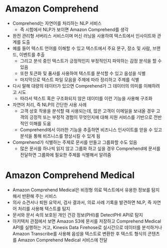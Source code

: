 # Amazon Comprehend

- Comprehend는 자연어를 처리하는 NLP 서비스
	- 즉 시험에서 NLP가 보이면 Amazon Comprehend를 생각
- 완전 관리형 서버리스 서비스이며 머신 러닝을 사용하여 텍스트에서 인사이트와 관계를 도출
- 예를 들어 텍스트 언어를 이해할 수 있고 텍스트에서 주요 문구, 장소 및 사람, 브랜드, 이벤트를 추출
	- 그리고 분석 중인 텍스트가 긍정적인지 부정적인지 파악하는 감정 분석을 할 수 있음
	- 또한 토큰화 및 품사를 사용하여 텍스트를 분석할 수 있고 음성을 식별
	- 마지막으로 텍스트 파일 모음을 주제에 따라 정리하고 주제를 식별
- 다시 말해 대량의 데이터가 있으면 Comprehend가 그 데이터의 의미를 이해하려고 시도
	- 따라서 텍스트 혹은 구조화되지 않은 데이터를 이런 기능을 사용해 구조화
- 자연어 처리, 즉 NLP의 간단한 사용 사례
	- 고객 상호 작용을 분석할 때 사용되는데, 많은 고객이 이메일을 보내올 경우 고객의 긍정적 또는 부정적 경험이 무엇인지에 대해 지원 서비스를 기반으로 전반적인 이해를 도움
	- Comprehend에서 이러한 기능을 추출하면 비즈니스 인사이트를 얻을 수 있고 분석을 통해 비즈니스를 향상시킬 수 있게 됨
- Comprehend가 식별하는 주제로 문서를 만들고 그룹화할 수도 있음
	- 많은 문서를 하나씩 읽지 않고 그룹화 하고 싶을 경우 Comprehend에 문서를 전달하면 그룹화에 필요한 주제를 식별해서 알려줌

# Amazon Comprehend Medical

- Amazon Comprehend Medical은 비정형 의료 텍스트에서 유용한 정보를 탐지해서 반환해 주는 서비스
- 의사 소견서나 퇴원 요약서, 검사 결과서, 의료 사례 기록을 발견하면 NLP, 즉 자연어 처리를 사용해 텍스트를 탐지
- 문서와 문서 속의 보호된 개인 건강 정보(PHI)를 DetectPHI API로 탐지
- 아키텍처 관점에서 보면 Amazon S3에 문서를 저장하고 Comprehend Medical API를 실행하는 거고, Kinesis Data Firehose로 실시간으로 데이터를 분석하거나 Amazon Transcribe를 사용해 음성을 텍스트로 변환한 후 텍스트 형식의 콘텐츠를 Amazon Comprehend Medical 서비스에 전달

